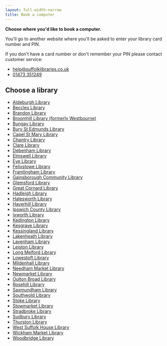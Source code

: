 ```yaml
---
layout: full-width-narrow
title: Book a computer
---
```


**Choose where you'd like to book a computer.**

You'll go to another website where you'll be asked to enter your library card number and PIN.

If you don't have a card number or don't remember your PIN please contact customer service:

- help@suffolklibraries.co.uk
- <a href="tel:01473351249">01473 351249</a>

## Choose a library

- [Aldeburgh Library](http://78.31.106.220/netloan/Login.aspx)
- [Beccles Library](http://netloan.suffolklibraries.co.uk/)
- [Brandon Library](http://netloan.suffolklibraries.co.uk/)
- [Broomhill Library (formerly Westbourne)](http://netloan.suffolklibraries.co.uk/)
- [Bungay Library](http://netloan.suffolklibraries.co.uk/)
- [Bury St Edmunds Library](http://netloan.suffolklibraries.co.uk/)
- [Capel St Mary Library](http://netloan.suffolklibraries.co.uk/)
- [Chantry Library](http://netloan.suffolklibraries.co.uk/)
- [Clare Library](http://netloan.suffolklibraries.co.uk/)
- [Debenham Library](http://78.31.106.220/netloan/Login.aspx)
- [Elmswell Library](http://netloan.suffolklibraries.co.uk/)
- [Eye Library](http://netloan.suffolklibraries.co.uk/)
- [Felixstowe Library](http://netloan.suffolklibraries.co.uk/)
- [Framlingham Library](http://netloan.suffolklibraries.co.uk/)
- [Gainsborough Community Library](http://netloan.suffolklibraries.co.uk/)
- [Glemsford Library](http://netloan.suffolklibraries.co.uk/)
- [Great Cornard Library](http://netloan.suffolklibraries.co.uk/)
- [Hadleigh Library](http://netloan.suffolklibraries.co.uk/)
- [Halesworth Library](http://netloan.suffolklibraries.co.uk/)
- [Haverhill Library](http://netloan.suffolklibraries.co.uk/)
- [Ipswich County Library](http://netloan.suffolklibraries.co.uk/)
- [Ixworth Library](http://netloan.suffolklibraries.co.uk/)
- [Kedington Library](http://netloan.suffolklibraries.co.uk/)
- [Kesgrave Library](http://78.31.106.220/netloan/Login.aspx)
- [Kessingland Library](http://netloan.suffolklibraries.co.uk/)
- [Lakenheath Library](http://netloan.suffolklibraries.co.uk/)
- [Lavenham Library](http://78.31.106.220/netloan/Login.aspx)
- [Leiston Library](http://netloan.suffolklibraries.co.uk/)
- [Long Melford Library](http://78.31.106.220/netloan/Login.aspx)
- [Lowestoft Library](http://netloan.suffolklibraries.co.uk/)
- [Mildenhall Library](http://netloan.suffolklibraries.co.uk/)
- [Needham Market Library](http://netloan.suffolklibraries.co.uk/)
- [Newmarket Library](http://netloan.suffolklibraries.co.uk/)
- [Oulton Broad Library](http://netloan.suffolklibraries.co.uk/)
- [Rosehill Library](http://netloan.suffolklibraries.co.uk/)
- [Saxmundham Library](http://netloan.suffolklibraries.co.uk/)
- [Southwold Library](http://netloan.suffolklibraries.co.uk/)
- [Stoke Library](http://netloan.suffolklibraries.co.uk/)
- [Stowmarket Library](http://netloan.suffolklibraries.co.uk/)
- [Stradbroke Library](http://netloan.suffolklibraries.co.uk/)
- [Sudbury Library](http://netloan.suffolklibraries.co.uk/)
- [Thurston Library](http://netloan.suffolklibraries.co.uk/)
- [West Suffolk House Library](http://netloan.suffolklibraries.co.uk/)
- [Wickham Market Library](http://netloan.suffolklibraries.co.uk/)
- [Woodbridge Library](http://netloan.suffolklibraries.co.uk/)
